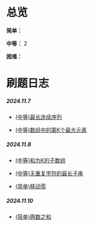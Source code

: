 # 总览
**简单：** 

**中等：** 2

**困难：** 

# 刷题日志

##### 2024.11.7

* [(中等)最长连续序列](https://leetcode.cn/problems/longest-consecutive-sequence/solutions/276931/zui-chang-lian-xu-xu-lie-by-leetcode-solution/?envType=study-plan-v2&envId=top-100-liked)

* [(中等)数组中的第K个最大元素](https://leetcode.cn/problems/kth-largest-element-in-an-array/description/)

##### 2024.11.8

* [(中等)和为K的子数组](https://leetcode.cn/problems/subarray-sum-equals-k/submissions/531039718/?envType=study-plan-v2&envId=top-100-liked)

* [(中等)无重复字符的最长子串](https://leetcode.cn/problems/longest-substring-without-repeating-characters/description/?envType=study-plan-v2&envId=top-100-liked)

* [(简单)移动零](https://leetcode.cn/problems/move-zeroes/?envType=study-plan-v2&envId=top-100-liked)

##### 2024.11.10

* [(简单)两数之和](https://leetcode.cn/problems/two-sum/?envType=study-plan-v2&envId=top-100-liked)
